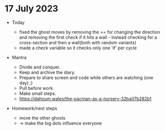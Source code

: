 # 17 July 2023

* Today
  * fixed the ghost moves by removing the == for changing the direction and removing the first check if it hits a wall - instead checking for a cross-section and then a wall(both with random variants)
  * made a check variable so it checks only one 'if' per cycle

* Mantra
  * Divide and conquer.
  * Keep and archive the diary.
  * Prepare to share screen and code while others are watching (one day) ;)
  * Pull before work.
  * Make small steps.
  * https://dahoum.wales/the-pacman-as-a-nursery-32ba07b282b1

* Homework/next steps
  * move the other ghosts
  * -> make the big dots influence everyone
